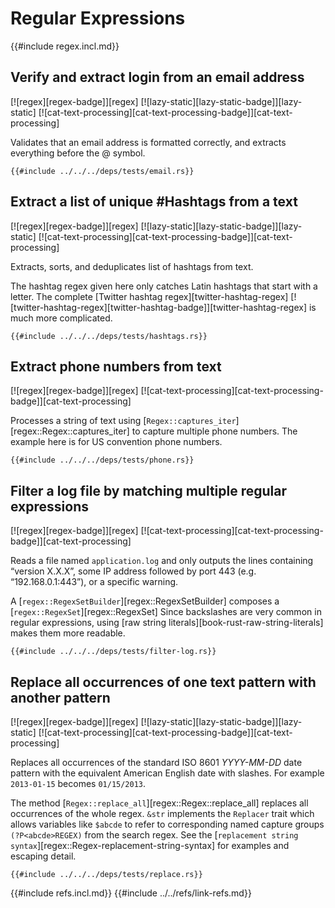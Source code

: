 # Regular Expressions

{{#include regex.incl.md}}

## Verify and extract login from an email address

[![regex][regex-badge]][regex]  [![lazy-static][lazy-static-badge]][lazy-static]  [![cat-text-processing][cat-text-processing-badge]][cat-text-processing]

Validates that an email address is formatted correctly, and extracts everything before the @ symbol.

```rust,editable
{{#include ../../../deps/tests/email.rs}}
```

## Extract a list of unique #Hashtags from a text

[![regex][regex-badge]][regex]  [![lazy-static][lazy-static-badge]][lazy-static]  [![cat-text-processing][cat-text-processing-badge]][cat-text-processing]

Extracts, sorts, and deduplicates list of hashtags from text.

The hashtag regex given here only catches Latin hashtags that start with a letter. The complete [Twitter hashtag regex][twitter-hashtag-regex]  [![twitter-hashtag-regex][twitter-hashtag-badge]][twitter-hashtag-regex] is much more complicated.

```rust,editable
{{#include ../../../deps/tests/hashtags.rs}}
```

## Extract phone numbers from text

[![regex][regex-badge]][regex]  [![cat-text-processing][cat-text-processing-badge]][cat-text-processing]

Processes a string of text using [`Regex::captures_iter`][regex::Regex::captures_iter] to capture multiple phone numbers. The example here is for US convention phone numbers.

```rust,editable
{{#include ../../../deps/tests/phone.rs}}
```

## Filter a log file by matching multiple regular expressions

[![regex][regex-badge]][regex]  [![cat-text-processing][cat-text-processing-badge]][cat-text-processing]

Reads a file named `application.log` and only outputs the lines containing “version X.X.X”, some IP address followed by port 443 (e.g. “192.168.0.1:443”), or a specific warning.

A [`regex::RegexSetBuilder`][regex::RegexSetBuilder] composes a [`regex::RegexSet`][regex::RegexSet] Since backslashes are very common in regular expressions, using [raw string literals][book-rust-raw-string-literals] makes them more readable.

```rust,editable,no_run
{{#include ../../../deps/tests/filter-log.rs}}
```

## Replace all occurrences of one text pattern with another pattern

[![regex][regex-badge]][regex]  [![lazy-static][lazy-static-badge]][lazy-static]  [![cat-text-processing][cat-text-processing-badge]][cat-text-processing]

Replaces all occurrences of the standard ISO 8601 *YYYY-MM-DD* date pattern with the equivalent American English date with slashes. For example `2013-01-15` becomes `01/15/2013`.

The method [`Regex::replace_all`][regex::Regex::replace_all] replaces all occurrences of the whole regex.
`&str` implements the `Replacer` trait which allows variables like `$abcde` to refer to corresponding named capture groups `(?P<abcde>REGEX)` from the search regex. See the [`replacement string syntax`][regex::Regex-replacement-string-syntax] for examples and escaping detail.

```rust,editable
{{#include ../../../deps/tests/replace.rs}}
```

{{#include refs.incl.md}}
{{#include ../../refs/link-refs.md}}
